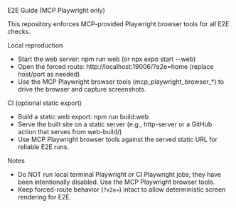 E2E Guide (MCP Playwright only)

This repository enforces MCP-provided Playwright browser tools for all E2E checks.

Local reproduction
- Start the web server: npm run web (or npx expo start --web)
- Open the forced route: http://localhost:19006/?e2e=home (replace host/port as needed)
- Use the MCP Playwright browser tools (mcp_playwright_browser_*) to drive the browser and capture screenshots.

CI (optional static export)
- Build a static web export:
  npm run build:web
- Serve the built site on a static server (e.g., http-server or a GitHub action that serves from web-build/)
- Use MCP Playwright browser tools against the served static URL for reliable E2E runs.

Notes
- Do NOT run local terminal Playwright or CI Playwright jobs; they have been intentionally disabled. Use the MCP Playwright browser tools.
- Keep forced-route behavior (`?e2e=`) intact to allow deterministic screen rendering for E2E.
